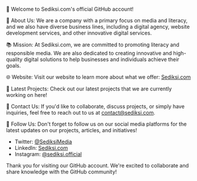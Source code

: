 👋 Welcome to Sediksi.com's official GitHub account!

📢 About Us:
We are a company with a primary focus on media and literacy, and we also have diverse business lines, including a digital agency, website development services, and other innovative digital services.

📚 Mission:
At Sediksi.com, we are committed to promoting literacy and responsible media. We are also dedicated to creating innovative and high-quality digital solutions to help businesses and individuals achieve their goals.

🌐 Website:
Visit our website to learn more about what we offer: [Sediksi.com](https://www.sediksi.com)

🚀 Latest Projects:
Check out our latest projects that we are currently working on here!

💬 Contact Us:
If you'd like to collaborate, discuss projects, or simply have inquiries, feel free to reach out to us at [contact@sediksi.com](mailto:contact@sediksi.com).

👥 Follow Us:
Don't forget to follow us on our social media platforms for the latest updates on our projects, articles, and initiatives!
- Twitter: [@SediksiMedia](https://twitter.com/SediksiMedia)
- LinkedIn: [Sediksi.com](https://www.linkedin.com/company/sediksi-com)
- Instagram: [@sediksi.official](https://www.instagram.com/sediksi.official)

Thank you for visiting our GitHub account. We're excited to collaborate and share knowledge with the GitHub community!
